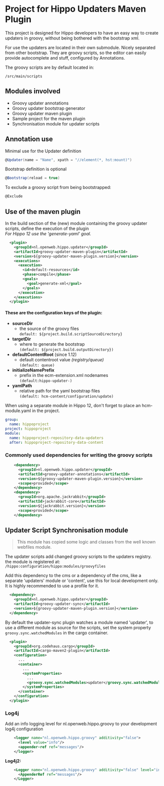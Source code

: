 # Project for Hippo Updaters Maven Plugin
This project is designed for Hippo developers to have an easy way to create updaters in groovy, without being bothered with the bootstrap xml.

For use the updaters are located in their own submodule. Nicely separated from other bootstrap.
They are groovy scripts, so the editor can easily provide autocomplete and stuff, configured by Annotations.

The groovy scripts are by default located in:
```
/src/main/scripts
```
## Modules involved
* Groovy updater annotations
* Groovy updater bootstrap generator
* Groovy updater maven plugin
* Sample project for the maven plugin
* Synchronisation module for updater scripts

## Annotation use
Minimal use for the Updater definition
```groovy
@Updater(name = "Name", xpath = "//element(*, hst:mount)")
```
Bootstrap definition is optional 
```groovy
@Bootstrap(reload = true)
```
To exclude a groovy script from being bootstrapped:
```groovy
@Exclude
```
## Use of the maven plugin
In the build section of the (new) module containing the groovy updater scripts, define the execution of the plugin \
*For Hippo 12 use the *'generate-yaml'* goal.*
```xml
  <plugin>
    <groupId>nl.openweb.hippo.updater</groupId>
    <artifactId>groovy-updater-maven-plugin</artifactId>
    <version>${groovy-updater-maven-plugin.version}</version>
    <executions>
      <execution>
        <id>default-resources</id>
        <phase>compile</phase>
        <goals>
          <goal>generate-xml</goal>
        </goals>
      </execution>
    </executions>
  </plugin>
```

#### These are the configuration keys of the plugin:
* **sourceDir** 
  *  the source of the groovy files  
    ```default: ${project.build.scriptSourceDirectory}```
* **targetDir** 
  *  where to generate the bootstrap  
     ```(default: ${project.build.outputDirectory})```
* **defaultContentRoot** (since 1.12)
  *  default contentroot value _(registry/queue)_   
     ```(default: queue)```
* **initializeNamePrefix** 
  *  prefix in the ecm-extension.xml nodenames   
     ```(default:hippo-updater-) ``` 
* **yamlPath** 
  *  relative path for the yaml bootstrap files  
     ```(default: hcm-content/configuration/update)```


When using a separate module in Hippo 12, don't forget to place an hcm-module.yaml in the project.
```yaml
group:
  name: hippoproject
project: hippoproject
module: 
  name: hippoproject-repository-data-updaters
  after: hippoproject-repository-data-content
```
### Commonly used dependencies for writing the groovy scripts
```xml
    <dependency>
      <groupId>nl.openweb.hippo.updater</groupId>
      <artifactId>groovy-updater-annotations</artifactId>
      <version>${groovy-updater-maven-plugin.version}</version>
      <scope>provided</scope>
    </dependency>
    <dependency>
      <groupId>org.apache.jackrabbit</groupId>
      <artifactId>jackrabbit-core</artifactId>
      <version>${jackrabbit.version}</version>
      <scope>provided</scope>
    </dependency>
```
## Updater Script Synchronisation module
> This module has copied some logic and classes from the well known webfiles module.
 
The updater scripts add changed groovy scripts to the updaters registry.
the module is registered at:
  `/hippo:configuration/hippo:modules/groovyfiles`

Add this dependency to the cms or a dependency of the cms, like a separate 'updaters' module or 'content', use this for local development only. \
It is highly recommended to use a profile for it.
```xml
  <dependency>
    <groupId>nl.openweb.hippo.updater</groupId>
    <artifactId>groovy-updater-sync</artifactId>
    <version>${groovy-updater-maven-plugin.version}</version>
  </dependency>
```
By default the updater-sync plugin watches a module named 'updater', to use a different module as source for the scripts, 
set the system property `groovy.sync.watchedModules` in the cargo container.
```xml
  <plugin>
    <groupId>org.codehaus.cargo</groupId>
    <artifactId>cargo-maven2-plugin</artifactId>
    <configuration>
      ...
      <container>
        ...
        <systemProperties>
          ...
          <groovy.sync.watchedModules>updater</groovy.sync.watchedModules>
        </systemProperties>
      </container>
    </configuration>
  </plugin>
```
### Log4j
Add an info logging level for nl.openweb.hippo.groovy to your development log4j configuration
```xml
    <logger name="nl.openweb.hippo.groovy" additivity="false">
      <level value="info"/>
      <appender-ref ref="messages"/>
    </logger>
```
**Log4j2:**
```xml
    <Logger name="nl.openweb.hippo.groovy" additivity="false" level="info">
      <AppenderRef ref="messages"/>
    </Logger>
```
